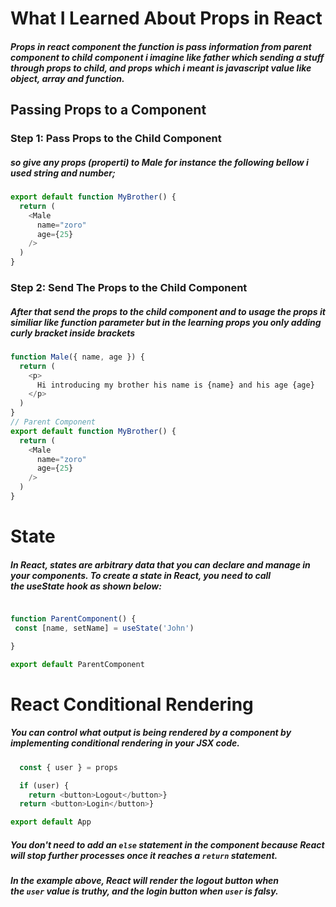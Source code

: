# What I Learned About Props in React 
  ##### Props in react component the function is pass information from parent component to child component i imagine like father which sending a stuff through props to child, and props which i meant is javascript value like object, array and function.

## Passing Props to a Component

### Step 1: Pass Props to the Child Component
##### so give any props (properti) to Male for instance the following bellow i used string and number;

``` js // Parent Component
export default function MyBrother() {
  return (
    <Male
      name="zoro"
      age={25}
    />
  )
}
```
### Step 2: Send The Props to the Child Component
##### After that send the props to the child component and to usage the props it similiar like function parameter but in the learning props you only adding curly bracket inside brackets

``` js // Child Component
function Male({ name, age }) {
  return (
    <p>
      Hi introducing my brother his name is {name} and his age {age}
    </p>
  )
}
// Parent Component
export default function MyBrother() {
  return (
    <Male
      name="zoro"
      age={25}
    />
  )
}
```

 # State
 #####    In React, states are arbitrary data that you can declare and manage in your components. To create a state in React, you need to call the useState hook as shown below:

 ```js import { useState } from 'react'

function ParentComponent() {
  const [name, setName] = useState('John')

}

export default ParentComponent
```
#  React Conditional Rendering
#####  You can control what output is being rendered by a component by implementing conditional rendering in your JSX code.
``` js function App(props) {
  const { user } = props

  if (user) {
    return <button>Logout</button>}
  return <button>Login</button>}

export default App
```
##### You don't need to add an `else` statement in the component because React will stop further processes once it reaches a `return` statement.

#####    In the example above, React will render the logout button when the `user` value is truthy, and the login button when `user` is falsy.